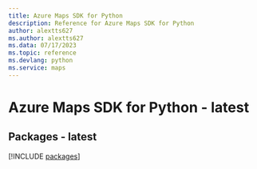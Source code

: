 ```yaml
---
title: Azure Maps SDK for Python
description: Reference for Azure Maps SDK for Python
author: alextts627
ms.author: alextts627
ms.data: 07/17/2023
ms.topic: reference
ms.devlang: python
ms.service: maps
---
```

# Azure Maps SDK for Python - latest
## Packages - latest
[!INCLUDE [packages](maps-index.md)]